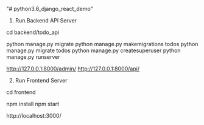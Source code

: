 "# python3.6_django_react_demo"

1. Run Backend API Server

cd backend/todo_api

python manage.py migrate
python manage.py makemigrations todos
python manage.py migrate todos
python manage.py createsuperuser
python manage.py runserver

http://127.0.0.1:8000/admin/
http://127.0.0.1:8000/api/


2. Run Frontend Server

cd frontend

npm install
npm start

http://localhost:3000/

